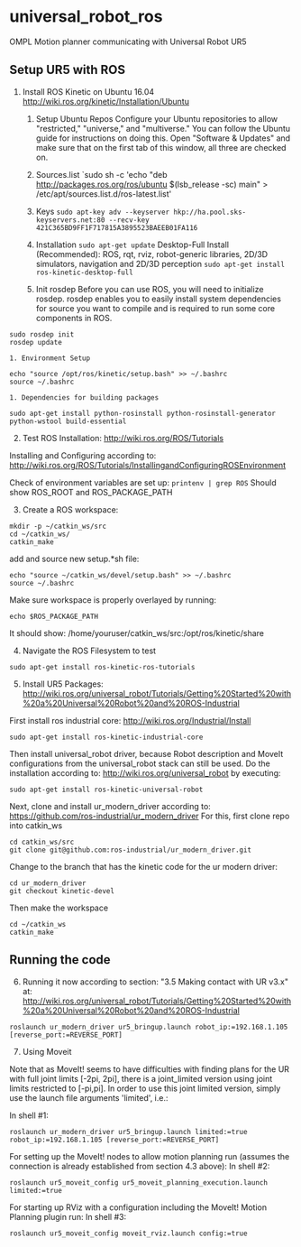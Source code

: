 # universal_robot_ros
OMPL Motion planner communicating with Universal Robot UR5

## Setup UR5 with ROS

1. Install ROS Kinetic on Ubuntu 16.04
http://wiki.ros.org/kinetic/Installation/Ubuntu

    1. Setup Ubuntu Repos
    Configure your Ubuntu repositories to allow "restricted," "universe," and "multiverse." You can follow the Ubuntu guide for instructions on doing this. Open "Software & Updates" and make sure that on the first tab of this window, all three are checked on.

    1. Sources.list
`sudo sh -c 'echo "deb http://packages.ros.org/ros/ubuntu $(lsb_release -sc) main" > /etc/apt/sources.list.d/ros-latest.list'

    1. Keys
`sudo apt-key adv --keyserver hkp://ha.pool.sks-keyservers.net:80 --recv-key 421C365BD9FF1F717815A3895523BAEEB01FA116`

    1. Installation
`sudo apt-get update`
Desktop-Full Install (Recommended): ROS, rqt, rviz, robot-generic libraries, 2D/3D simulators, navigation and 2D/3D perception
`sudo apt-get install ros-kinetic-desktop-full`

    1. Init rosdep
Before you can use ROS, you will need to initialize rosdep. rosdep enables you to easily install system dependencies for source you want to compile and is required to run some core components in ROS.
```
sudo rosdep init
rosdep update
```

    1. Environment Setup
```
echo "source /opt/ros/kinetic/setup.bash" >> ~/.bashrc
source ~/.bashrc
```

    1. Dependencies for building packages
`sudo apt-get install python-rosinstall python-rosinstall-generator python-wstool build-essential`

2. Test ROS Installation:
http://wiki.ros.org/ROS/Tutorials

Installing and Configuring according to:
http://wiki.ros.org/ROS/Tutorials/InstallingandConfiguringROSEnvironment

Check of environment variables are set up:
`printenv | grep ROS`
Should show  ROS_ROOT and ROS_PACKAGE_PATH

3. Create a ROS workspace:
```
mkdir -p ~/catkin_ws/src
cd ~/catkin_ws/
catkin_make
```

add and source new setup.*sh file:
```
echo "source ~/catkin_ws/devel/setup.bash" >> ~/.bashrc
source ~/.bashrc
```
Make  sure workspace is properly overlayed by running:

```
echo $ROS_PACKAGE_PATH
```
It should show:
/home/youruser/catkin_ws/src:/opt/ros/kinetic/share

4. Navigate the ROS Filesystem to test
```
sudo apt-get install ros-kinetic-ros-tutorials
```

5. Install UR5 Packages:
http://wiki.ros.org/universal_robot/Tutorials/Getting%20Started%20with%20a%20Universal%20Robot%20and%20ROS-Industrial

First install ros industrial core:
http://wiki.ros.org/Industrial/Install
```
sudo apt-get install ros-kinetic-industrial-core
```

Then install universal_robot driver, because Robot description and MoveIt configurations from the universal_robot stack can still be used. Do the installation according to:
http://wiki.ros.org/universal_robot
by executing:
```
sudo apt-get install ros-kinetic-universal-robot
```

Next, clone and install ur_modern_driver according to:
https://github.com/ros-industrial/ur_modern_driver
For this, first clone repo into catkin_ws
```
cd catkin_ws/src
git clone git@github.com:ros-industrial/ur_modern_driver.git
```
Change to the branch that has the kinetic code for the ur modern driver:
```
cd ur_modern_driver
git checkout kinetic-devel
```
Then make the workspace
```
cd ~/catkin_ws
catkin_make
```
## Running the code

6. Running it now according to section: "3.5 Making contact with UR v3.x" at:
http://wiki.ros.org/universal_robot/Tutorials/Getting%20Started%20with%20a%20Universal%20Robot%20and%20ROS-Industrial 
```
roslaunch ur_modern_driver ur5_bringup.launch robot_ip:=192.168.1.105 [reverse_port:=REVERSE_PORT]
```

7. Using Moveit

Note that as MoveIt! seems to have difficulties with finding plans for the UR with full joint limits [-2pi, 2pi], there is a joint_limited version using joint limits restricted to [-pi,pi]. In order to use this joint limited version, simply use the launch file arguments 'limited', i.e.:

In shell #1:
```
roslaunch ur_modern_driver ur5_bringup.launch limited:=true robot_ip:=192.168.1.105 [reverse_port:=REVERSE_PORT]
```

For setting up the MoveIt! nodes to allow motion planning run (assumes the connection is already established from section 4.3 above):
In shell #2:
```
roslaunch ur5_moveit_config ur5_moveit_planning_execution.launch limited:=true
```

For starting up RViz with a configuration including the MoveIt! Motion Planning plugin run:
In shell #3:
```
roslaunch ur5_moveit_config moveit_rviz.launch config:=true
```
